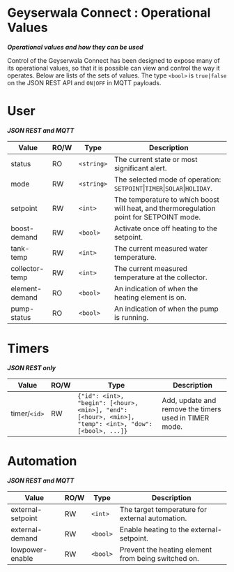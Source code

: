  Geyserwala Connect : Operational Values
===

***Operational values and how they can be used***

Control of the Geyserwala Connect has been designed to expose many of its operational values, so that it is possible can view and control the way it operates. Below are lists of the sets of values. The type `<bool>` is `true|false` on the JSON REST API and `ON|OFF` in MQTT payloads.

# User
***JSON REST and MQTT***

| Value | RO/W | Type | Description |
|---|---|---|---|
| status | RO | `<string>` | The current state or most significant alert. |
| mode | RW | `<string>` | The selected mode of operation: `SETPOINT`\|`TIMER`\|`SOLAR`\|`HOLIDAY`. |
| setpoint | RW | `<int>` | The temperature to which boost will heat, and thermoregulation point for SETPOINT mode. |
| boost-demand | RW | `<bool>` | Activate once off heating to the setpoint. |
| tank-temp | RW | `<int>` | The current measured water temperature. | 
| collector-temp |  RW | `<int>`| The current measured temperature at the collector. |
| element-demand | RO | `<bool>` | An indication of when the heating element is on. |
| pump-status | RO | `<bool>` | An indication of when the pump is running. |

# Timers
***JSON REST only***

| Value | RO/W | Type | Description |
|---|---|---|---|
| timer/`<id>` | RW | `{"id": <int>, "begin": [<hour>, <min>], "end": [<hour>, <min>], "temp": <int>, "dow": [<bool>, ...]}` | Add, update and remove the timers used in TIMER mode. |

# Automation
***JSON REST and MQTT***

| Value | RO/W | Type | Description |
|---|---|---|---|
| external-setpoint | RW | `<int>` | The target temperature for external automation. |
| external-demand | RW | `<bool>` | Enable heating to the external-setpoint. |
| lowpower-enable | RW | `<bool>` | Prevent the heating element from being switched on. |
